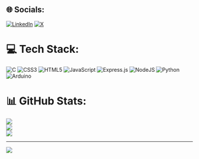 
## 🌐 Socials:
[![LinkedIn](https://img.shields.io/badge/LinkedIn-%230077B5.svg?logo=linkedin&logoColor=white)](https://linkedin.com/in/aaditya-singh-5709b285) [![X](https://img.shields.io/badge/X-black.svg?logo=X&logoColor=white)](https://x.com/aadityas2110) 

# 💻 Tech Stack:
![C](https://img.shields.io/badge/c-%2300599C.svg?style=for-the-badge&logo=c&logoColor=white) ![CSS3](https://img.shields.io/badge/css3-%231572B6.svg?style=for-the-badge&logo=css3&logoColor=white) ![HTML5](https://img.shields.io/badge/html5-%23E34F26.svg?style=for-the-badge&logo=html5&logoColor=white) ![JavaScript](https://img.shields.io/badge/javascript-%23323330.svg?style=for-the-badge&logo=javascript&logoColor=%23F7DF1E) ![Express.js](https://img.shields.io/badge/express.js-%23404d59.svg?style=for-the-badge&logo=express&logoColor=%2361DAFB) ![NodeJS](https://img.shields.io/badge/node.js-6DA55F?style=for-the-badge&logo=node.js&logoColor=white) ![Python](https://img.shields.io/badge/python-3670A0?style=for-the-badge&logo=python&logoColor=ffdd54) ![Arduino](https://img.shields.io/badge/-Arduino-00979D?style=for-the-badge&logo=Arduino&logoColor=white)
# 📊 GitHub Stats:
![](https://github-readme-stats.vercel.app/api?username=aaditya-singh-21&theme=dark&hide_border=false&include_all_commits=false&count_private=false)<br/>
![](https://github-readme-streak-stats.herokuapp.com/?user=aaditya-singh-21&theme=dark&hide_border=false)<br/>
![](https://github-readme-stats.vercel.app/api/top-langs/?username=aaditya-singh-21&theme=dark&hide_border=false&include_all_commits=false&count_private=false&layout=compact)

---
[![](https://visitcount.itsvg.in/api?id=aaditya-singh-21&icon=0&color=0)](https://visitcount.itsvg.in)

<!-- Proudly created with GPRM ( https://gprm.itsvg.in ) -->
